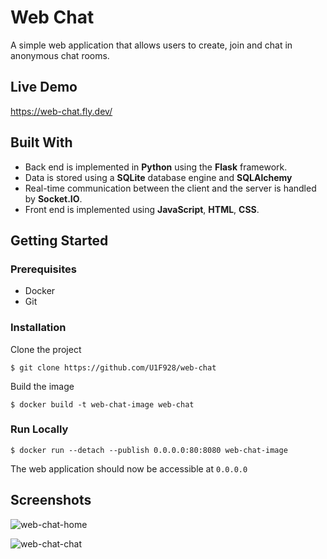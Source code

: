 # Web Chat 
 
A simple web application that allows users to create, join and chat in anonymous chat rooms. 
 
## Live Demo 
 
https://web-chat.fly.dev/ 
 
## Built With
 
* Back end is implemented in **Python** using the **Flask** framework. 
* Data is stored using a **SQLite** database engine and **SQLAlchemy**
* Real-time communication between the client and the server is handled by **Socket.IO**. 
* Front end is implemented using **JavaScript**, **HTML**, **CSS**. 
 
## Getting Started 
 
### Prerequisites 
 
* Docker
* Git
 
### Installation 
 
Clone the project 
``` 
$ git clone https://github.com/U1F928/web-chat 
``` 
Build the image
``` 
$ docker build -t web-chat-image web-chat
``` 
 
 
### Run Locally 
 

``` 
$ docker run --detach --publish 0.0.0.0:80:8080 web-chat-image
``` 
The web application should now be accessible at `0.0.0.0` 
 
## Screenshots 
 
![web-chat-home](https://user-images.githubusercontent.com/110688318/189998833-dfbafa5c-eb1b-4c1f-b1fa-fe9d5bca44e8.png)

![web-chat-chat](https://user-images.githubusercontent.com/110688318/189998850-a4dc68ee-74f2-484e-b601-03b2ad3ab1b3.png)


